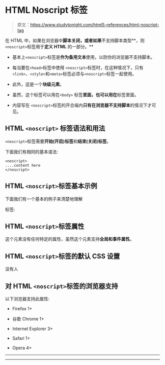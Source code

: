 # HTML Noscript 标签

> 原文：<https://www.studytonight.com/html5-references/html-noscript-tag>

在 HTML 中，如果在浏览器中**脚本关闭，或者如果**不支持脚本类型**，则`<noscript>`标签用于**定义 HTML** 的一部分。**

*   基本上`<noscript>`标签是**作为备用文本**使用，以防你的浏览器不支持脚本。

*   每当要在`<head>`标签中使用 `<noscript>`标签时，在这种情况下，只有`<link>`、`<style>`和`<meta>`标签必须与`<noscript>`标签一起使用。

*   此外，这是一个**块级元素**。

*   虽然，这个标签可以用在`<body>` 标签**里面，也可以用在**标签里面。

*   内容写在 `<noscript>`标签的开合端内**只有在浏览器不支持脚本**的情况下才可见。

## HTML `<noscript>` 标签语法和用法

`<noscript>`标签需要**开始(开启)标签**和**结束(关闭)标签**。

下面我们有相同的基本语法:

```
<noscript>
....content here
</noscript> 
```

## HTML `<noscript>`标签基本示例

下面我们有一个基本的例子来清楚地理解

<noscript>标签:</noscript>

## HTML `<noscript>`标签属性

这个元素没有任何特定的属性，虽然这个元素支持**全局和事件属性**。

## HTML `<noscript>`标签的默认 CSS 设置

没有人

## 对 HTML `<noscript>`标签的浏览器支持

以下浏览器支持此属性:

*   Firefox 1+

*   谷歌 Chrome 1+

*   Internet Explorer 3+

*   Safari 1+

*   Opera 4+

* * *

* * *
